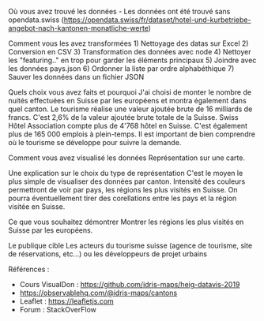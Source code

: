 Où vous avez trouvé les données
    - Les données ont été trouvé sans opendata.swiss (https://opendata.swiss/fr/dataset/hotel-und-kurbetriebe-angebot-nach-kantonen-monatliche-werte)

Comment vous les avez transformées
    1) Nettoyage des datas sur Excel
    2) Conversion en CSV
    3) Transformation des données avec node
    4) Nettoyer les "featuring.." en trop pour garder les éléments principaux
    5) Joindre avec les données pays.json
    6) Ordonner la liste par ordre alphabéthique
    7) Sauver les données dans un fichier JSON

Quels choix vous avez faits et pourquoi
    J'ai choisi de monter le nombre de nuités effectuées en Suisse par les européens et montra également dans quel canton. Le tourisme réalise une valeur ajoutée brute  de 16 milliards de francs. C'est 2,6% de la valeur ajoutée brute totale de la Suisse. Swiss Hôtel Association compte plus de 4'768 hôtel en Suisse. C'est également plus de 165 000 emplois à plein-temps. Il est important de bien comprendre où le tourisme se développe pour suivre la demande. 
 
Comment vous avez visualisé les données
    Représentation sur une carte. 

Une explication sur le choix du type de représentation
    C'est le moyen le plus simple de visualiser des données par canton. 
    Intensité des couleurs permettront de voir par pays, les régions les plus visités en Suisse. On pourra éventuellement tirer des corellations entre les pays et la région visitée en Suisse. 

Ce que vous souhaitez démontrer
    Montrer les régions les plus visités en Suisse par les européens.

Le publique cible
    Les acteurs du tourisme suisse (agence de tourisme, site de réservations, etc...) ou les développeurs de projet urbains 

Références : 
- Cours VisualDon : https://github.com/idris-maps/heig-datavis-2019 
- https://observablehq.com/@idris-maps/cantons 
- Leaflet : https://leafletjs.com 
- Forum : StackOverFlow
